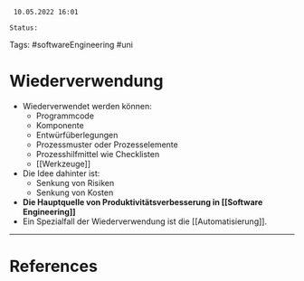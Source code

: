 	 10.05.2022 16:01
	
	Status: 
	
Tags: #softwareEngineering #uni 

# Wiederverwendung
- Wiederverwendet werden können:
	- Programmcode
	- Komponente
	- Entwürfüberlegungen
	- Prozessmuster oder Prozesselemente
	- Prozesshilfmittel wie Checklisten
	- [[Werkzeuge]]
- Die Idee dahinter ist:
	- Senkung von Risiken
	- Senkung von Kosten
- **Die Hauptquelle von Produktivitätsverbesserung in [[Software Engineering]]**
- Ein Spezialfall der Wiederverwendung ist die [[Automatisierung]].












---
# References